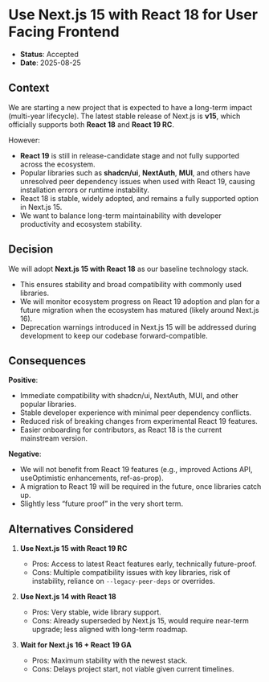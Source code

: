 # Use Next.js 15 with React 18 for User Facing Frontend

* **Status**: Accepted
* **Date**: 2025-08-25

## Context

We are starting a new project that is expected to have a long-term impact (multi-year lifecycle). The latest stable release of Next.js is **v15**, which officially supports both **React 18** and **React 19 RC**.

However:

* **React 19** is still in release-candidate stage and not fully supported across the ecosystem.
* Popular libraries such as **shadcn/ui**, **NextAuth**, **MUI**, and others have unresolved peer dependency issues when used with React 19, causing installation errors or runtime instability.
* React 18 is stable, widely adopted, and remains a fully supported option in Next.js 15.
* We want to balance long-term maintainability with developer productivity and ecosystem stability.

## Decision

We will adopt **Next.js 15 with React 18** as our baseline technology stack.

* This ensures stability and broad compatibility with commonly used libraries.
* We will monitor ecosystem progress on React 19 adoption and plan for a future migration when the ecosystem has matured (likely around Next.js 16).
* Deprecation warnings introduced in Next.js 15 will be addressed during development to keep our codebase forward-compatible.

## Consequences

**Positive**:

* Immediate compatibility with shadcn/ui, NextAuth, MUI, and other popular libraries.
* Stable developer experience with minimal peer dependency conflicts.
* Reduced risk of breaking changes from experimental React 19 features.
* Easier onboarding for contributors, as React 18 is the current mainstream version.

**Negative**:

* We will not benefit from React 19 features (e.g., improved Actions API, useOptimistic enhancements, ref-as-prop).
* A migration to React 19 will be required in the future, once libraries catch up.
* Slightly less “future proof” in the very short term.

## Alternatives Considered

1. **Use Next.js 15 with React 19 RC**

   * Pros: Access to latest React features early, technically future-proof.
   * Cons: Multiple compatibility issues with key libraries, risk of instability, reliance on `--legacy-peer-deps` or overrides.

2. **Use Next.js 14 with React 18**

   * Pros: Very stable, wide library support.
   * Cons: Already superseded by Next.js 15, would require near-term upgrade; less aligned with long-term roadmap.

3. **Wait for Next.js 16 + React 19 GA**

   * Pros: Maximum stability with the newest stack.
   * Cons: Delays project start, not viable given current timelines.
